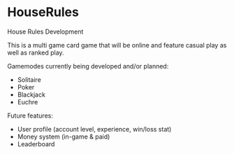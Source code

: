 # HouseRules
House Rules Development

This is a multi game card game that will be online and feature casual play as well as ranked play.

Gamemodes currently being developed and/or planned:
  - Solitaire
  - Poker
  - Blackjack
  - Euchre

Future features:
  - User profile (account level, experience, win/loss stat)
  - Money system (in-game & paid)
  - Leaderboard
